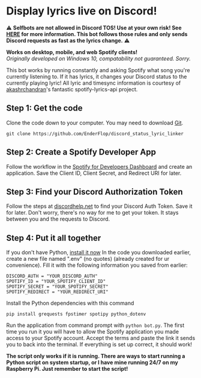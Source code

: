 # Display lyrics live on Discord!
:warning: **Selfbots are not allowed in Discord TOS! Use at your own risk! See [HERE](https://gist.github.com/nomsi/2684f5692cad5b0ceb52e308631859fd) for more information. This bot follows those rules and only sends Discord requests as fast as the lyrics change.** :warning:

**Works on desktop, mobile, and web Spotify clients!**  
*Originally developed on Windows 10, compatability not guaranteed. Sorry.*  

This bot works by running constantly and asking Spotify what song you're currently listening to. If it has lyrics, it changes your Discord status to the currently playing lyric! All lyric and timesync information is courtesy of [akashrchandran](https://github.com/akashrchandran/spotify-lyrics-api)'s fantastic spotify-lyrics-api project.

## Step 1: Get the code
Clone the code down to your computer. You may need to download [Git](https://git-scm.com/downloads).

    git clone https://github.com/EnderFlop/discord_status_lyric_linker

## Step 2: Create a Spotify Developer App
Follow the workflow in the [Spotify for Developers Dashboard](https://developer.spotify.com/dashboard/create) and create an application. Save the Client ID, Client Secret, and Redirect URI for later.
## Step 3: Find your Discord Authorization Token
Follow the steps at [discordhelp.net](https://discordhelp.net/discord-token) to find your Discord Auth Token. Save it for later. Don't worry, there's no way for me to get your token. It stays between you and the requests to Discord.
## Step 4: Put it all together
If you don't have Python, [install it now](https://www.python.org/downloads/)
In the code you downloaded earlier, create a new file named ".env" (no quotes) (already created for ur convenience). 
Fill it with the following information you saved from earlier:

    DISCORD_AUTH = "YOUR_DISCORD_AUTH"
    SPOTIFY_ID = "YOUR_SPOTIFY_CLIENT_ID"
    SPOTIFY_SECRET = "YOUR_SPOTIFY_SECRET"
    SPOTIFY_REDIRECT = "YOUR_REDIRECT_URI"
Install the Python dependencies with this command

    pip install grequests fpstimer spotipy python_dotenv

Run the application from command prompt with `python bot.py`. The first time you run it you will have to allow the Spotify application you made access to your Spotify account. Accept the terms and paste the link it sends you to back into the terminal. If everything is set up correct, it should work!  

**The script only works if it is running. There are ways to start running a Python script on system startup, or I have mine running 24/7 on my Raspberry Pi. Just remember to start the script!**